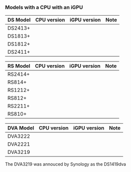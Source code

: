 ### Models with a CPU with an iGPU

| DS Model | CPU version | iGPU version | Note |
|-------|-----------|-----------|------|
| DS2413+ |  |  |  |
| DS1813+ |  |  |  |
| DS1812+ |  |  |  |
| DS2411+ |  |  |  |

| RS Model | CPU version | iGPU version | Note |
|-------|-----------|-----------|------|
| RS2414+ |  |  |  |
| RS814+ |  |  |  |
| RS1212+ |  |  |  |
| RS812+ |  |  |  |
| RS2211+ |  |  |  |
| RS810+ |  |  |  |

| DVA Model | CPU version | iGPU version | Note |
|-------|-----------|-----------|------|
| DVA3222 |  |  |  |
| DVA2221 |  |  |  |
| DVA3219 |  |  |  |

The DVA3219 was annouced by Synology as the DS1419dva
